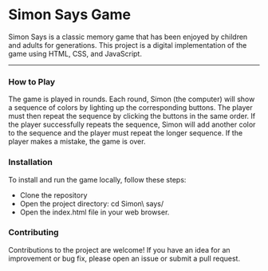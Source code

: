 <h1>Simon Says Game</h1>
Simon Says is a classic memory game that has been enjoyed by children and adults for generations. This project is a digital implementation of the game using HTML, CSS, and JavaScript.
<hr>
<h3>How to Play</h3>
The game is played in rounds. Each round, Simon (the computer) will show a sequence of colors by lighting up the corresponding buttons. The player must then repeat the sequence by clicking the buttons in the same order. If the player successfully repeats the sequence, Simon will add another color to the sequence and the player must repeat the longer sequence. If the player makes a mistake, the game is over.

<h3>Installation</h3>
To install and run the game locally, follow these steps:

<ul>
<li>Clone the repository</li>
<li>Open the project directory: cd  Simon\ says/</li>
<li>Open the index.html file in your web browser.</li>
</ul>

<h3>Contributing</h3>
Contributions to the project are welcome! If you have an idea for an improvement or bug fix, please open an issue or submit a pull request.
